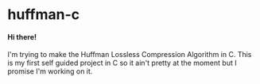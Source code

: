 # huffman-c

#### Hi there!

I'm trying to make the Huffman Lossless Compression Algorithm in C. This is my first self guided project in C so it ain't pretty at the moment but I promise I'm working on it.
